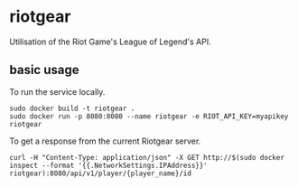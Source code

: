 # riotgear
Utilisation of the Riot Game's League of Legend's API.

## basic usage
To run the service locally.
```
sudo docker build -t riotgear .
sudo docker run -p 8080:8080 --name riotgear -e RIOT_API_KEY=myapikey riotgear
```
To get a response from the current Riotgear server.
```
curl -H "Content-Type: application/json" -X GET http://$(sudo docker inspect --format '{{.NetworkSettings.IPAddress}}' riotgear):8080/api/v1/player/{player_name}/id
```
